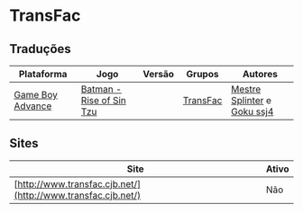 # TransFac

## Traduções

| Plataforma | Jogo | Versão | Grupos | Autores |
| ----------- | ----------- | ----------- | ----------- | ----------- |
| [Game Boy Advance](../../traducoes/game-boy-advance/) | [Batman - Rise of Sin Tzu](../../traducoes/game-boy-advance/batman-rise-of-sin-tzu_mestre-splinter-goku-ssj4/) |  | [TransFac](../../grupos/transfac/) | [Mestre Splinter](../../autores/mestre-splinter/) e [Goku ssj4](../../autores/goku-ssj4/) |

## Sites

| Site | Ativo |
| ----------- | ----------- |
| [http://www.transfac.cjb.net/](http://www.transfac.cjb.net/) | Não |